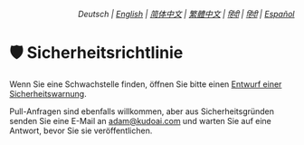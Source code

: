 <div align="right">
    <h6>
        <picture>
            <source type="image/svg+xml" media="(prefers-color-scheme: dark)" srcset="https://raw.githubusercontent.com/adamlui/js-utils/main/docs/images/earth-icon/white/icon32.svg">
            <img height=14 src="https://raw.githubusercontent.com/adamlui/js-utils/main/docs/images/earth-icon/black/icon32.svg">
        </picture>
        &nbsp;Deutsch |
        <a href="../SECURITY.md">English</a> |
        <a href="../zh-cn/SECURITY.md">简体中文</a> |
        <a href="../zh-tw/SECURITY.md">繁體中文</a> |
        <a href="../hi/SECURITY.md">हिंदी</a> |
        <a href="../bn/SECURITY.md">हिंदी</a> |
        <a href="../es/SECURITY.md">Español</a>
    </h6>
</div>

# 🛡️ Sicherheitsrichtlinie

Wenn Sie eine Schwachstelle finden, öffnen Sie bitte einen [Entwurf einer Sicherheitswarnung](https://github.com/adamlui/js-utils/security/advisories/new).

Pull-Anfragen sind ebenfalls willkommen, aber aus Sicherheitsgründen senden Sie eine E-Mail an <adam@kudoai.com> und warten Sie auf eine Antwort, bevor Sie sie veröffentlichen.
